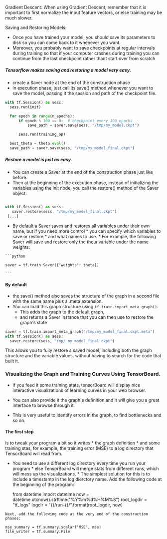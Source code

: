 Gradient Descent:
  When using Gradient Descent, remember that it is important to first normalize the input feature vectors, 
  or else training may be much slower. 


Saving and Restoring Models:

* Once you have trained your model, you should save its parameters to disk so you can come back to it whenever you want.
* Moreover, you probably want to save checkpoints at regular intervals during training so that if your 
computer crashes during training you can continue from the last checkpoint rather thant start over from scratch


##### Tensorflow makes saving and restoring a model very easy.
  * create a Saver node at the end of the construction phase
  * in execution phase, just call its save() method whenever you want to save the model, passing it the session and path of the checkpoint file.
  
  ```python
  with tf.Session() as sess:
    sess.run(init)

    for epoch in range(n_epochs):
        if epoch % 100 == 0:  # checkpoint every 100 epochs
            save_path = saver.save(sess, "/tmp/my_model.ckpt")

        sess.run(training_op)

    best_theta = theta.eval()
    save_path = saver.save(sess, "/tmp/my_model_final.ckpt")  
  ```
  
  ##### Restore a model is just as easy.
  * You can create a Saver at the end of the construction phase just like before.
  * Then at the beginning of the execution phase, instead of initializing the variables using the init node, 
    you call the restore() method of the Saver object:
    
   ```python
   
   with tf.Session() as sess:
      saver.restore(sess, "/tmp/my_model_final.ckpt")
    [...]
   
   ```
   
   * By default a Saver saves and restores all variables under their own name, but if you need more control
    * you can specify which variables to save or restore
    * and what names to use.
    * For example, the following Saver will save and restore only the theta variable under the name weights:
    
    ```python
    
    saver = tf.train.Saver({"weights": theta})
    
    ```
#### By default 
  * the save() method also saves the structure of the graph in a second file with the same name plus a .meta extension.
  * You can load this graph structure using ```tf.train.import_meta_graph()```. 
      *  This adds the graph to the default graph, 
      * and returns a Saver instance that you can then use to restore the graph's state
  
  ```python
  saver = tf.train.import_meta_graph("/tmp/my_model_final.ckpt.meta")
  with tf.Session() as sess:
    saver.restore(sess, "tmp/ my_model_final.ckpt")
  ```
  This allows you to fully restore a saved model, including both the graph structure and the variable values.
  without having to search for the code that built it.
  
  
  
  
  ### Visualizing the Graph and Training Curves Using TensorBoard.
  
  * If you feed it some training stats, tensorBoard will display nice interactive visualizations of learning curves in your web browser.
  * You can also provide it the graph's definition and it will give you a great interface to browse through it.
  
  * This is very useful to identify errors in the graph, to find bottlenecks and so on.
  
  
  
  #### The first step
  is to tweak your program a bit so it writes 
    * the graph definition
    * and some training stas, for example, the training error (MSE)
   to a log directory that TensorBoard will read from.
   
   
   * You need to use a different log directory every time you run your program 
    * else TensorBoard will merge stats from different runs, which will mess up the visualizations.
    * The simplest solution for this is to include a timestamp in the log dierctory name. Add the following code 
      at the beginning of the program:
      
      from datetime import datetime
      now = datetime.utcnow().strftime("%Y%m%d%H%M%S")
      root_logdir = "tf_logs"
      logdir = "{}/run-{}/".format(root_logdir, now)
      
    Next, add the following code at the very end of the construction phases:
    
    mse_summary = tf.summary.scalar('MSE', mse)
    file_writer = tf.summary.File
